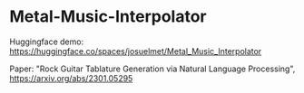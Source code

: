 # Metal-Music-Interpolator

Huggingface demo: https://huggingface.co/spaces/josuelmet/Metal_Music_Interpolator 

Paper: "Rock Guitar Tablature Generation via Natural Language Processing", https://arxiv.org/abs/2301.05295
